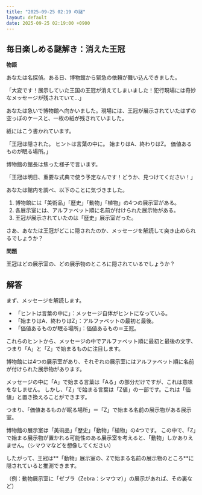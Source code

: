 ```yaml
---
title: "2025-09-25 02:19 の謎"
layout: default
date: 2025-09-25 02:19:00 +0900
---
```

## 毎日楽しめる謎解き：消えた王冠

**物語**

あなたは名探偵。ある日、博物館から緊急の依頼が舞い込んできました。

「大変です！展示していた王国の王冠が消えてしまいました！犯行現場には奇妙なメッセージが残されていて…」

あなたは急いで博物館へ向かいました。現場には、王冠が展示されていたはずの空っぽのケースと、一枚の紙が残されていました。

紙にはこう書かれています。

「王冠は隠された。
  ヒントは言葉の中に。
  始まりはA、終わりはZ。
  価値あるものが眠る場所。」

博物館の館長は焦った様子で言います。

「王冠は明日、重要な式典で使う予定なんです！どうか、見つけてください！」

あなたは館内を調べ、以下のことに気づきました。

1.  博物館には「美術品」「歴史」「動物」「植物」の4つの展示室がある。
2.  各展示室には、アルファベット順に名前が付けられた展示物がある。
3.  王冠が展示されていたのは「歴史」展示室だった。

さあ、あなたは王冠がどこに隠されたのか、メッセージを解読して突き止められるでしょうか？

**問題**

王冠はどの展示室の、どの展示物のところに隠されているでしょうか？

## 解答

まず、メッセージを解読します。

*   「ヒントは言葉の中に」：メッセージ自体がヒントになっている。
*   「始まりはA、終わりはZ」：アルファベットの最初と最後。
*   「価値あるものが眠る場所」：価値あるもの＝王冠。

これらのヒントから、メッセージの中でアルファベット順に最初と最後の文字、つまり「A」と「Z」で始まるものに注目します。

博物館には4つの展示室があり、それぞれの展示室にはアルファベット順に名前が付けられた展示物があります。

メッセージの中に「A」で始まる言葉は「Aる」の部分だけですが、これは意味をなしません。
しかし、「Z」で始まる言葉は「Z値」の一部です。これは「価値」と置き換えることができます。

つまり、「価値あるものが眠る場所」＝「Z」で始まる名前の展示物がある展示室。

博物館の展示室は「美術品」「歴史」「動物」「植物」の4つです。
この中で、「Z」で始まる展示物が置かれる可能性のある展示室を考えると、「動物」しかありえません。（シマウマなどを想像してください）

したがって、王冠は**「動物」展示室の、Zで始まる名前の展示物のところ**に隠されていると推測できます。

（例：動物展示室に「ゼブラ（Zebra：シマウマ）」の展示があれば、その裏など）
